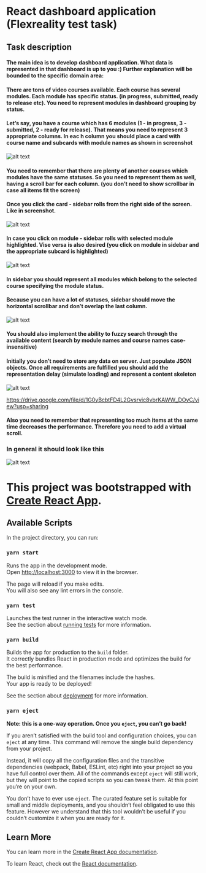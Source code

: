 # React dashboard application (Flexreality test task)


## Task description

#### The main idea is to develop dashboard application. What data is represented in that dashboard is up to you :) Further explanation will be bounded to the specific domain area:
#### There are tons of video courses available. Each course has several modules. Each module has specific status. (in progress, submitted, ready to release etc). You need to represent modules in dashboard grouping by status.
#### Let’s say, you have a course which has 6 modules (1 - in progress, 3 - submitted, 2 - ready for release). That means you need to represent 3 appropriate columns. In eac h column you should place a card with course name and subcards with module names as shown in screenshot

![alt text](https://drive.google.com/uc?export=view&id=1AufbdWxTipQEJTPxshWRGa2B_x_iRNMP)

#### You need to remember that there are plenty of another courses which modules have the same statuses. So you need to represent them as well, having a scroll bar for each column. (you don’t need to show scrollbar in case all items fit the screen)
#### Once you click the card - sidebar rolls from the right side of the screen. Like in screenshot.

![alt text](https://drive.google.com/uc?export=view&id=1T6qYHnxviJXYZNIHOrV_3tv4vE_dG8Qi)

#### In case you click on module - sidebar rolls with selected module highlighted. Vise versa is also desired (you click on module in sidebar and the appropriate subcard is highlighted)

![alt text](https://drive.google.com/uc?export=view&id=1n8g8yufdGUaeFRSYP2Zw_Z3-woFktKCN)

#### In sidebar you should represent all modules which belong to the selected course specifying the module status.
#### Because you can have a lot of statuses, sidebar should move the horizontal scrollbar and don’t overlap the last column.

![alt text](https://drive.google.com/uc?export=view&id=1sCuNFHXhJudc78Bes0VXp-9KrVtDPQdk)

#### You should also implement the ability to fuzzy search through the available content (search by module names and course names case-insensitive)
#### Initially you don’t need to store any data on server. Just populate JSON objects. Once all requirements are fulfilled you should add the representation delay (simulate loading) and represent a content skeleton

![alt text](https://drive.google.com/uc?export=view&id=1G0yBcbtFD4L2Gvsrvic8vbrKAWW_DOyC)

https://drive.google.com/file/d/1G0yBcbtFD4L2Gvsrvic8vbrKAWW_DOyC/view?usp=sharing

#### Also you need to remember that representing too much items at the same time decreases the performance. Therefore you need to add a virtual scroll.
### In general it should look like this

![alt text](https://drive.google.com/uc?export=view&id=1kWxnFZGzBcP6psC4ieB3i6x7R8gtNnP_)

# This project was bootstrapped with [Create React App](https://github.com/facebook/create-react-app).

## Available Scripts

In the project directory, you can run:

### `yarn start`

Runs the app in the development mode.\
Open [http://localhost:3000](http://localhost:3000) to view it in the browser.

The page will reload if you make edits.\
You will also see any lint errors in the console.

### `yarn test`

Launches the test runner in the interactive watch mode.\
See the section about [running tests](https://facebook.github.io/create-react-app/docs/running-tests) for more information.

### `yarn build`

Builds the app for production to the `build` folder.\
It correctly bundles React in production mode and optimizes the build for the best performance.

The build is minified and the filenames include the hashes.\
Your app is ready to be deployed!

See the section about [deployment](https://facebook.github.io/create-react-app/docs/deployment) for more information.

### `yarn eject`

**Note: this is a one-way operation. Once you `eject`, you can’t go back!**

If you aren’t satisfied with the build tool and configuration choices, you can `eject` at any time. This command will remove the single build dependency from your project.

Instead, it will copy all the configuration files and the transitive dependencies (webpack, Babel, ESLint, etc) right into your project so you have full control over them. All of the commands except `eject` will still work, but they will point to the copied scripts so you can tweak them. At this point you’re on your own.

You don’t have to ever use `eject`. The curated feature set is suitable for small and middle deployments, and you shouldn’t feel obligated to use this feature. However we understand that this tool wouldn’t be useful if you couldn’t customize it when you are ready for it.

## Learn More

You can learn more in the [Create React App documentation](https://facebook.github.io/create-react-app/docs/getting-started).

To learn React, check out the [React documentation](https://reactjs.org/).
